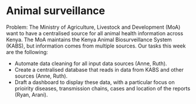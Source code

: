 # Animal surveillance 

Problem:
The Ministry of Agriculture, Livestock and Development (MoA) want to have a centralised source for all animal health information across Kenya. The MoA maintains the Kenya Animal Biosurveillance System (KABS), but information comes from multiple sources.
Our tasks this week are the following:
* Automate data cleaning for all input data sources (Anne, Ruth).
* Create a centralised database that reads in data from KABS and other sources (Anne, Ruth).
* Draft a dashboard to display these data, with a particular focus on prioirity diseases, transmission chains, cases and location of the reports (Ryan, Arani).

